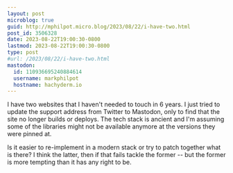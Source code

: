 ```yaml
---
layout: post
microblog: true
guid: http://mphilpot.micro.blog/2023/08/22/i-have-two.html
post_id: 3506328
date: 2023-08-22T19:00:30-0800
lastmod: 2023-08-22T19:00:30-0800
type: post
#url: /2023/08/22/i-have-two.html
mastodon:
  id: 110936695240884614
  username: markphilpot
  hostname: hachyderm.io
---
```

I have two websites that I haven't needed to touch in 6 years. I just tried to update the support address from Twitter to Mastodon, only to find that the site no longer builds or deploys. The tech stack is ancient and I'm assuming some of the libraries might not be available anymore at the versions they were pinned at.

Is it easier to re-implement in a modern stack or try to patch together what is there? I think the latter, then if that fails tackle the former -- but the former is more tempting than it has any right to be. 

